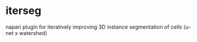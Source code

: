 # iterseg
napari plugin for iteratively improving 3D instance segmentation of cells (u-net x watershed) 

